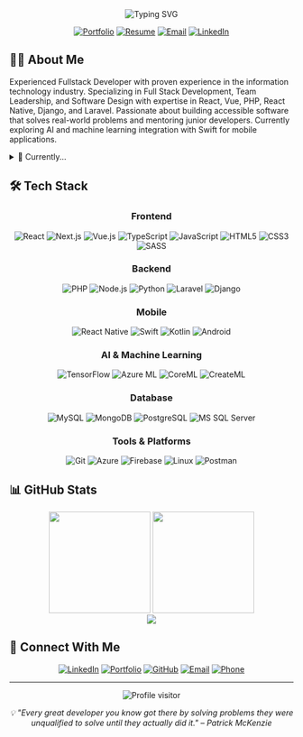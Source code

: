 <div align="center">
  <img src="https://readme-typing-svg.herokuapp.com?font=Fira+Code&pause=1000&color=0969DA&center=true&vCenter=true&width=435&lines=David+Langat+%7C+Software+Engineer;Mobile+%26+Web+Applications;React+%7C+Vue+%7C+PHP+%7C+React+Native;AI+%26+Machine+Learning" alt="Typing SVG" />
  
  [![Portfolio](https://img.shields.io/badge/Portfolio-davidlangat.me-0969DA?style=for-the-badge&logo=safari&logoColor=white)](https://davidlangat.me/)
  [![Resume](https://img.shields.io/badge/Resume-View_CV-0969DA?style=for-the-badge&logo=readthedocs&logoColor=white)](https://davidlangat.github.io/my-resume/)
  [![Email](https://img.shields.io/badge/Email-dkipkirui12@gmail.com-0969DA?style=for-the-badge&logo=gmail&logoColor=white)](mailto:dkipkirui12@gmail.com)
  [![LinkedIn](https://img.shields.io/badge/LinkedIn-david--langat12-0077B5?style=for-the-badge&logo=linkedin&logoColor=white)](https://linkedin.com/in/david-langat12)
  
</div>

## 👨‍💻 About Me

Experienced Fullstack Developer with proven experience in the information technology industry. Specializing in Full Stack Development, Team Leadership, and Software Design with expertise in React, Vue, PHP, React Native, Django, and Laravel. Passionate about building accessible software that solves real-world problems and mentoring junior developers. Currently exploring AI and machine learning integration with Swift for mobile applications.

<details>
<summary>🌱 Currently...</summary>
<br>

- 🔭 Working on Mobile Applications with AI integration
- 🧠 Deepening knowledge in machine learning and AI with Swift
- 🚀 Exploring new frontend performance optimization techniques
- 👯 Open to collaborating on interesting web, mobile, and AI projects

</details>

## 🛠️ Tech Stack

<div align="center">

### Frontend

![React](https://img.shields.io/badge/React-61DAFB?style=flat-square&logo=react&logoColor=black)
![Next.js](https://img.shields.io/badge/Next.js-000000?style=flat-square&logo=next.js&logoColor=white)
![Vue.js](https://img.shields.io/badge/Vue.js-4FC08D?style=flat-square&logo=vue.js&logoColor=white)
![TypeScript](https://img.shields.io/badge/TypeScript-3178C6?style=flat-square&logo=typescript&logoColor=white)
![JavaScript](https://img.shields.io/badge/JavaScript-F7DF1E?style=flat-square&logo=javascript&logoColor=black)
![HTML5](https://img.shields.io/badge/HTML5-E34F26?style=flat-square&logo=html5&logoColor=white)
![CSS3](https://img.shields.io/badge/CSS3-1572B6?style=flat-square&logo=css3&logoColor=white)
![SASS](https://img.shields.io/badge/Sass-CC6699?style=flat-square&logo=sass&logoColor=white)

### Backend

![PHP](https://img.shields.io/badge/PHP-777BB4?style=flat-square&logo=php&logoColor=white)
![Node.js](https://img.shields.io/badge/Node.js-339933?style=flat-square&logo=nodedotjs&logoColor=white)
![Python](https://img.shields.io/badge/Python-3776AB?style=flat-square&logo=python&logoColor=white)
![Laravel](https://img.shields.io/badge/Laravel-FF2D20?style=flat-square&logo=laravel&logoColor=white)
![Django](https://img.shields.io/badge/Django-092E20?style=flat-square&logo=django&logoColor=white)

### Mobile

![React Native](https://img.shields.io/badge/React_Native-61DAFB?style=flat-square&logo=react&logoColor=black)
![Swift](https://img.shields.io/badge/Swift-FA7343?style=flat-square&logo=swift&logoColor=white)
![Kotlin](https://img.shields.io/badge/Kotlin-7F52FF?style=flat-square&logo=kotlin&logoColor=white)
![Android](https://img.shields.io/badge/Android-3DDC84?style=flat-square&logo=android&logoColor=white)

### AI & Machine Learning

![TensorFlow](https://img.shields.io/badge/TensorFlow-FF6F00?style=flat-square&logo=tensorflow&logoColor=white)
![Azure ML](https://img.shields.io/badge/Azure_ML-0078D4?style=flat-square&logo=microsoft-azure&logoColor=white)
![CoreML](https://img.shields.io/badge/CoreML-000000?style=flat-square&logo=apple&logoColor=white)
![CreateML](https://img.shields.io/badge/CreateML-000000?style=flat-square&logo=apple&logoColor=white)

### Database

![MySQL](https://img.shields.io/badge/MySQL-4479A1?style=flat-square&logo=mysql&logoColor=white)
![MongoDB](https://img.shields.io/badge/MongoDB-47A248?style=flat-square&logo=mongodb&logoColor=white)
![PostgreSQL](https://img.shields.io/badge/PostgreSQL-4169E1?style=flat-square&logo=postgresql&logoColor=white)
![MS SQL Server](https://img.shields.io/badge/MS_SQL-CC2927?style=flat-square&logo=microsoft-sql-server&logoColor=white)

### Tools & Platforms

![Git](https://img.shields.io/badge/Git-F05032?style=flat-square&logo=git&logoColor=white)
![Azure](https://img.shields.io/badge/Azure-0078D4?style=flat-square&logo=microsoft-azure&logoColor=white)
![Firebase](https://img.shields.io/badge/Firebase-FFCA28?style=flat-square&logo=firebase&logoColor=black)
![Linux](https://img.shields.io/badge/Linux-FCC624?style=flat-square&logo=linux&logoColor=black)
![Postman](https://img.shields.io/badge/Postman-FF6C37?style=flat-square&logo=postman&logoColor=white)

</div>

<!-- ## 📌 Featured Projects

<div align="center">

<a href="https://github.com/yourusername/project1">
  <img align="center" src="https://github-readme-stats.vercel.app/api/pin/?username=DavidLangat&repo=MONEY-MANAGEMENT-SYSTEM&theme=react&hide_border=true" />
</a>
<a href="https://github.com/yourusername/project2">
  <img align="center" src="https://github-readme-stats.vercel.app/api/pin/?username=DavidLangat&repo=SCHOOL-MANAGEMENT-SYSTEM-BACKEND&theme=react&hide_border=true" />
</a>

</div>

<details>
<summary>📂 More Projects</summary>
<br>

### Web Applications

- **[E-commerce Platform](https://github.com/yourusername)** - A full-featured online store with payment processing
  - Technologies: React, Node.js, MongoDB, Stripe
- **[Task Management App](https://github.com/yourusername)** - Collaborative project management tool
  - Technologies: Vue.js, Laravel, MySQL

### Mobile Applications

- **[Fitness Tracker](https://github.com/yourusername)** - Mobile app for tracking workouts and nutrition
  - Technologies: React Native, Firebase
- **[Travel Companion](https://github.com/yourusername)** - App for planning trips and discovering attractions
  - Technologies: Kotlin, Google Maps API, Firebase

</details> -->

## 📊 GitHub Stats

<div align="center">
  <img height="180em" src="https://github-readme-stats.vercel.app/api?username=DavidLangat&show_icons=true&theme=react&include_all_commits=true&count_private=true&hide_border=true"/>
  <img height="180em" src="https://github-readme-stats.vercel.app/api/top-langs/?username=DavidLangat&layout=compact&langs_count=7&theme=react&hide_border=true"/>
</div>

<div align="center">
  <img src="https://github-readme-streak-stats.herokuapp.com/?user=DavidLangat&theme=react&hide_border=true" />
</div>

## 🔗 Connect With Me

<div align="center">
  
[![LinkedIn](https://img.shields.io/badge/LinkedIn-david--langat12-0077B5?style=for-the-badge&logo=linkedin&logoColor=white)](https://linkedin.com/in/david-langat12)
[![Portfolio](https://img.shields.io/badge/Portfolio-davidlangat.me-0969DA?style=for-the-badge&logo=safari&logoColor=white)](https://davidlangat.me/)
[![GitHub](https://img.shields.io/badge/GitHub-DavidLangat-100000?style=for-the-badge&logo=github&logoColor=white)](https://github.com/DavidLangat)
[![Email](https://img.shields.io/badge/Email-dkipkirui12@gmail.com-0969DA?style=for-the-badge&logo=gmail&logoColor=white)](mailto:dkipkirui12@gmail.com)
[![Phone](https://img.shields.io/badge/Phone-%2B254_745_397_463-0969DA?style=for-the-badge&logo=phone&logoColor=white)](tel:+254745397463)

</div>

---

<div align="center">
  <img src="https://komarev.com/ghpvc/?username=DavidLangat&label=Profile%20views&color=0e75b6&style=flat" alt="Profile visitor" />
  
  <p><i>💡 "Every great developer you know got there by solving problems they were unqualified to solve until they actually did it." – Patrick McKenzie</i></p>
</div>
